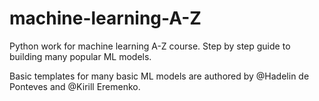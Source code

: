 # machine-learning-A-Z

Python work for machine learning A-Z course.
Step by step guide to building many popular ML models.

Basic templates for many basic ML models are authored by @Hadelin de Ponteves and @Kirill Eremenko.
